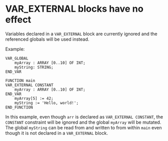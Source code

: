 # VAR_EXTERNAL blocks have no effect

Variables declared in a `VAR_EXTERNAL` block are currently ignored and the referenced globals will be used instead.

Example:
```
VAR_GLOBAL
    myArray : ARRAY [0..10] OF INT;
    myString: STRING;
END_VAR

FUNCTION main
VAR_EXTERNAL CONSTANT
    myArray : ARRAY [0..10] OF INT;
END_VAR
    myArray[5] := 42;
    myString := 'Hello, world!';
END_FUNCTION
```

In this example, even though `arr` is declared as `VAR_EXTERNAL CONSTANT`, the `CONSTANT` constraint will be ignored and
the global `myArray` will be mutated. The global `myString` can be read from and written to from within `main` even though it
is not declared in a `VAR_EXTERNAL` block.
